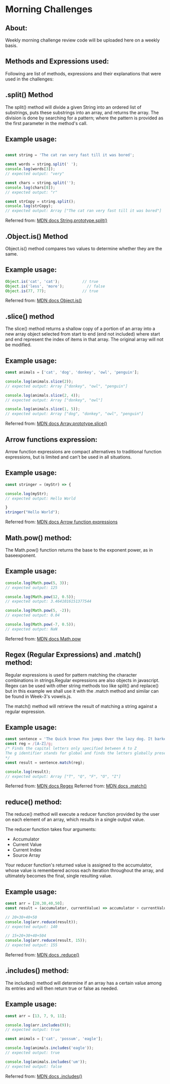 # Morning Challenges


## About:
Weekly morning challenge review code will be uploaded here on a weekly basis.

## Methods and Expressions used:
Following are list of methods, expressions and their explanations that were used in the challenges:

## .split() Method
The split() method will divide a given String into an ordered list of substrings, puts these substrings into an array, and returns the array.  The division is done by searching for a pattern; where the pattern is provided as the first parameter in the method's call.  

## Example usage:

```js

const string = 'The cat ran very fast till it was bored';

const words = string.split(' ');
console.log(words[3]);
// expected output: "very"

const chars = string.split('');
console.log(chars[8]);
// expected output: "r"

const strCopy = string.split();
console.log(strCopy);
// expected output: Array ["The cat ran very fast till it was bored"]

```
Referred from: [MDN docs String.prototype.split()](https://developer.mozilla.org/en-US/docs/Web/JavaScript/Reference/Global_Objects/String/split)

## .Object.is() Method
Object.is() method compares two values to determine whether they are the same.

## Example usage:
```js
Object.is('cat', 'cat');          // true
Object.is('less', 'more');          // false
Object.is(77, 77);                // true
```
Referred from: [MDN docs Object.is()](https://developer.mozilla.org/en-US/docs/Web/JavaScript/Reference/Global_Objects/Object/is)

## .slice() method
The slice() method returns a shallow copy of a portion of an array into a new array object selected from start to end (end not included) where start and end represent the index of items in that array. The original array will not be modified.

## Example usage:
```js
const animals = ['cat', 'dog', 'donkey', 'owl', 'penguin'];

console.log(animals.slice(2));
// expected output: Array ["donkey", "owl", "penguin"]

console.log(animals.slice(2, 4));
// expected output: Array ["donkey", "owl"]

console.log(animals.slice(1, 5));
// expected output: Array ["dog", "donkey", "owl", "penguin"]
```
Referred from: [MDN docs Array.prototype.slice()](https://developer.mozilla.org/en-US/docs/Web/JavaScript/Reference/Global_Objects/Array/slice)

## Arrow functions expression:
Arrow function expressions are compact alternatives to traditional function expressions, but is limited and can't be used in all situations.

## Example usage:
```js
const stringer = (myStr) => {

console.log(myStr); 
// expected output: Hello World

}
stringer("Hello World");
```
Referred from: [MDN docs Arrow function expressions](https://developer.mozilla.org/en-US/docs/Web/JavaScript/Reference/Functions/Arrow_functions)

## Math.pow() method:
The Math.pow() function returns the base to the exponent power, as in baseexponent.

## Example usage:
```js
console.log(Math.pow(5, 3));
// expected output: 125

console.log(Math.pow(12, 0.5));
// expected output: 3.4641016151377544

console.log(Math.pow(5, -2));
// expected output: 0.04

console.log(Math.pow(-7, 0.5));
// expected output: NaN

```
Referred from: [MDN docs Math.pow](https://developer.mozilla.org/en-US/docs/Web/JavaScript/Reference/Global_Objects/Math/pow)

## Regex (Regular Expressions) and .match() method:
Regular expressions is used for pattern matching the character combinations in strings.Regular expressions are also objects in javascript. Regex can be used with other string methods too like split() and replace() but in this example we shall use it with the .match 
method and similar can be found in Week-3's vowels.js.

The match() method will retrieve the result of matching a string against a regular expression.

## Example usage:
```js
const sentence = 'The Quick brown Fox jumps Over the lazy dog. It barked.';
const reg = /[A-Z]/g;
/* Finds the capital letters only specified between A to Z 
The g identifier stands for global and finds the letters globally present in the sentence.
*/
const result = sentence.match(reg);

console.log(result);
// expected output: Array ["T", "Q", "F", "O", "I"]
```
Referred from: [MDN docs Regex](https://developer.mozilla.org/en-US/docs/Web/JavaScript/Guide/Regular_Expressions)
Referred from: [MDN docs .match()](https://developer.mozilla.org/en-US/docs/Web/JavaScript/Reference/Global_Objects/String/match)

## reduce() method:
The reduce() method will execute a reducer function provided by the user on each element of an array, which results in a single output value.

The reducer function takes four arguments:

- Accumulator
- Current Value
- Current Index
- Source Array

Your reducer function's returned value is assigned to the accumulator, whose value is remembered across each iteration throughout the array, and ultimately becomes the final, single resulting value.

## Example usage:
```js
const arr = [20,30,40,50];
const result = (accumulator, currentValue) => accumulator + currentValue;

// 20+30+40+50
console.log(arr.reduce(result));
// expected output: 140

// 15+20+30+40+504
console.log(arr.reduce(result, 15));
// expected output: 155
```
Referred from: [MDN docs .reduce()](https://developer.mozilla.org/en-US/docs/Web/JavaScript/Reference/Global_Objects/Array/reduce)

## .includes() method:
The includes() method will determine if an array has a certain value among its entries and will then return true or false as needed.

## Example usage:
```js
const arr = [13, 7, 9, 11];

console.log(arr.includes(9));
// expected output: true

const animals = ['cat', 'possum', 'eagle'];

console.log(animals.includes('eagle'));
// expected output: true

console.log(animals.includes('um'));
// expected output: false
```
Referred from: [MDN docs .includes()](https://developer.mozilla.org/en-US/docs/Web/JavaScript/Reference/Global_Objects/Array/includes)